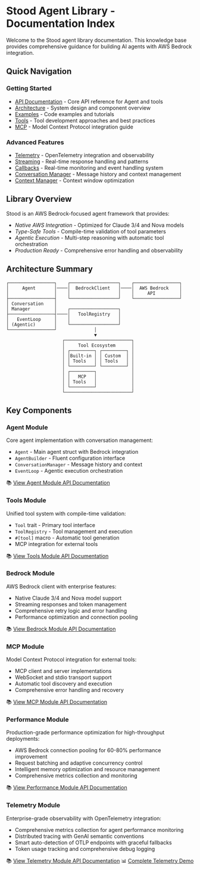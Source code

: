 # Stood Agent Library - Documentation Index

Welcome to the Stood agent library documentation. This knowledge base provides comprehensive guidance for building AI agents with AWS Bedrock integration.

## Quick Navigation

### Getting Started
- [API Documentation](api.md) - Core API reference for Agent and tools
- [Architecture](architecture.md) - System design and component overview
- [Examples](examples.md) - Code examples and tutorials
- [Tools](tools.md) - Tool development approaches and best practices
- [MCP](mcp.md) - Model Context Protocol integration guide

### Advanced Features
- [Telemetry](telemetry.md) - OpenTelemetry integration and observability
- [Streaming](streaming.md) - Real-time response handling and patterns
- [Callbacks](callbacks.md) - Real-time monitoring and event handling system
- [Conversation Manager](conversation_manager.md) - Message history and context management
- [Context Manager](context_manager.md) - Context window optimization

## Library Overview

Stood is an AWS Bedrock-focused agent framework that provides:

* *Native AWS Integration* - Optimized for Claude 3/4 and Nova models
* *Type-Safe Tools* - Compile-time validation of tool parameters
* *Agentic Execution* - Multi-step reasoning with automatic tool orchestration
* *Production Ready* - Comprehensive error handling and observability

## Architecture Summary

```
┌─────────────────┐    ┌──────────────────┐    ┌─────────────────┐
│     Agent       │────│  BedrockClient   │────│  AWS Bedrock    │
│                 │    │                  │    │     API         │
├─────────────────┤    └──────────────────┘    └─────────────────┘
│ Conversation    │
│ Manager         │    ┌──────────────────┐
├─────────────────┤────│   ToolRegistry   │
│   EventLoop     │    │                  │
│ (Agentic)       │    └──────────────────┘
└─────────────────┘              │
                                 ▼
                     ┌─────────────────────────┐
                     │     Tool Ecosystem      │
                     │ ┌─────────┐ ┌─────────┐ │
                     │ │Built-in │ │ Custom  │ │
                     │ │ Tools   │ │ Tools   │ │
                     │ └─────────┘ └─────────┘ │
                     │ ┌─────────┐             │
                     │ │   MCP   │             │
                     │ │ Tools   │             │
                     │ └─────────┘             │
                     └─────────────────────────┘
```

## Key Components

### Agent Module
Core agent implementation with conversation management:
- `Agent` - Main agent struct with Bedrock integration
- `AgentBuilder` - Fluent configuration interface
- `ConversationManager` - Message history and context
- `EventLoop` - Agentic execution orchestration

📚 [View Agent Module API Documentation](../src/agent/mod.rs)

### Tools Module  
Unified tool system with compile-time validation:
- `Tool` trait - Primary tool interface
- `ToolRegistry` - Tool management and execution
- `#[tool]` macro - Automatic tool generation
- MCP integration for external tools

📚 [View Tools Module API Documentation](../src/tools/mod.rs)

### Bedrock Module
AWS Bedrock client with enterprise features:
- Native Claude 3/4 and Nova model support
- Streaming responses and token management
- Comprehensive retry logic and error handling
- Performance optimization and connection pooling

📚 [View Bedrock Module API Documentation](../src/bedrock/mod.rs)

### MCP Module
Model Context Protocol integration for external tools:
- MCP client and server implementations
- WebSocket and stdio transport support  
- Automatic tool discovery and execution
- Comprehensive error handling and recovery

📚 [View MCP Module API Documentation](../src/mcp/mod.rs)

### Performance Module
Production-grade performance optimization for high-throughput deployments:
- AWS Bedrock connection pooling for 60-80% performance improvement
- Request batching and adaptive concurrency control
- Intelligent memory optimization and resource management
- Comprehensive metrics collection and monitoring

📚 [View Performance Module API Documentation](../src/performance/mod.rs)

### Telemetry Module
Enterprise-grade observability with OpenTelemetry integration:
- Comprehensive metrics collection for agent performance monitoring
- Distributed tracing with GenAI semantic conventions
- Smart auto-detection of OTLP endpoints with graceful fallbacks
- Token usage tracking and comprehensive debug logging

📚 [View Telemetry Module API Documentation](../src/telemetry/mod.rs)
📊 [Complete Telemetry Demo](../examples/023_telemetry/README.md)

